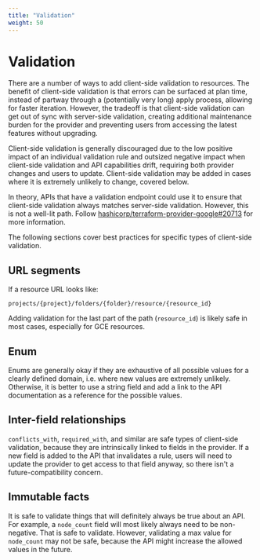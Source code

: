 ```yaml
---
title: "Validation"
weight: 50
---
```


# Validation

There are a number of ways to add client-side validation to resources. The benefit of client-side validation is that errors can be surfaced at plan time, instead of partway through a (potentially very long) apply process, allowing for faster iteration. However, the tradeoff is that client-side validation can get out of sync with server-side validation, creating additional maintenance burden for the provider and preventing users from accessing the latest features without upgrading.

Client-side validation is generally discouraged due to the low positive impact of an individual validation rule and outsized negative impact when client-side validation and API capabilities drift, requiring both provider changes and users to update. Client-side validation may be added in cases where it is extremely unlikely to change, covered below.

In theory, APIs that have a validation endpoint could use it to ensure that client-side validation always matches server-side validation. However, this is not a well-lit path. Follow [hashicorp/terraform-provider-google#20713](https://github.com/hashicorp/terraform-provider-google/issues/20713) for more information.

The following sections cover best practices for specific types of client-side validation.

## URL segments

If a resource URL looks like:

```
projects/{project}/folders/{folder}/resource/{resource_id}
```

Adding validation for the last part of the path (`resource_id`) is likely safe in most cases, especially for GCE resources.

## Enum

Enums are generally okay if they are exhaustive of all possible values for a clearly defined domain, i.e. where new values are extremely unlikely. Otherwise, it is better to use a string field and add a link to the API documentation as a reference for the possible values.

## Inter-field relationships

`conflicts_with`, `required_with`, and similar are safe types of client-side validation, because they are intrinsically linked to fields in the provider. If a new field is added to the API that invalidates a rule, users will need to update the provider to get access to that field anyway, so there isn't a future-compatibility concern.

## Immutable facts

It is safe to validate things that will definitely always be true about an API. For example, a `node_count` field will most likely always need to be non-negative. That is safe to validate. However, validating a max value for `node_count` may not be safe, because the API might increase the allowed values in the future.
